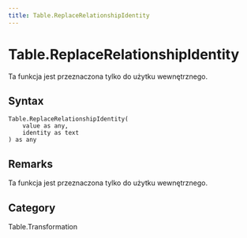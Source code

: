 ```yaml
---
title: Table.ReplaceRelationshipIdentity
---
```


# Table.ReplaceRelationshipIdentity


Ta funkcja jest przeznaczona tylko do użytku wewnętrznego.


## Syntax

```powerquery
Table.ReplaceRelationshipIdentity(
    value as any,
    identity as text
) as any
```


## Remarks

Ta funkcja jest przeznaczona tylko do użytku wewnętrznego.



## Category
Table.Transformation
